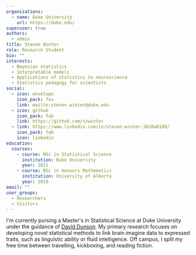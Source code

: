 ```yaml
---
organizations:
  - name: Duke University
    url: https://duke.edu/
superuser: true
authors:
  - admin
title: Steven Winter
role: Research Student
bio: ""
interests:
  - Bayesian statistics
  - Interpretable models
  - Applications of statistics to neuroscience
  - Statistics pedagogy for scientists
social:
  - icon: envelope
    icon_pack: fas
    link: mailto:steven.winter@duke.edu
  - icon: github
    icon_pack: fab
    link: https://github.com/szwinter
  - link: https://www.linkedin.com/in/steven-winter-3810a0109/
    icon_pack: fab
    icon: linkedin
education:
  courses:
    - course: MSc in Statistical Science
      institution: Duke University
      year: 2021
    - course: BSc in Honours Mathematics
      institution: University of Alberta
      year: 2019
email: ""
user_groups:
  - Researchers
  - Visitors
---
```

I'm currently pursing a Master's in Statistical Science at Duke University under the guidance of [David Dunson](https://stat.duke.edu/people/david-b-dunson). My primary research focuses on developing novel statistical methods to link brain imagine data to expressed traits, such as linguistic ability or fluid intelligence. Off campus, I split my free time between travelling, kickboxing, and reading fiction.
